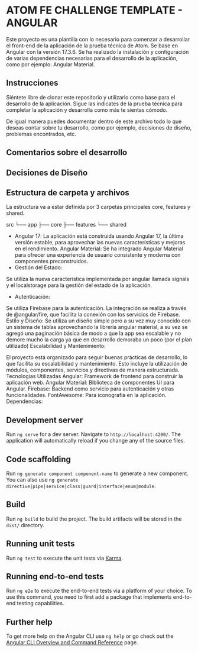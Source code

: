 # ATOM FE CHALLENGE TEMPLATE - ANGULAR

Este proyecto es una plantilla con lo necesario para comenzar a desarrollar el front-end de la aplicación de la prueba técnica de Atom. Se base en Angular con la versión 17.3.6.
Se ha realizado la instalación y configuración de varias dependencias necesarias para el desarrollo de la aplicación, como por ejemplo: Angular Material.

## Instrucciones

Siéntete libre de clonar este repositorio y utilizarlo como base para el desarrollo de la aplicación. Sigue las indicates de la prueba técnica para completar la aplicación y desarrolla como más te sientas cómodo.

De igual manera puedes documentar dentro de este archivo todo lo que deseas contar sobre tu desarrollo, como por ejemplo, decisiones de diseño, problemas encontrados, etc.

## Comentarios sobre el desarrollo

## Decisiones de Diseño

## Estructura de carpeta y archivos

La estructura va a estar definida por 3 carpetas principales core, features y shared.

src
└── app
    ├── core
    ├── features
    └── shared

- Angular 17: La aplicación está construida usando Angular 17, la última versión estable, para aprovechar las nuevas características y mejoras en el rendimiento.
  Angular Material: Se ha integrado Angular Material para ofrecer una experiencia de usuario consistente y moderna con componentes preconstruidos.
- Gestión del Estado:

Se utiliza la nueva característica implementada por angular llamada signals y el localstorage para la gestión del estado de la aplicación.

- Autenticación:

Se utiliza Firebase para la autenticación. La integración se realiza a través de @angular/fire, que facilita la conexión con los servicios de Firebase.
Estilo y Diseño:
Se utiliza un diseño simple pero a su vez muy conocido con un sistema de tablas aprovechando la libreria angular material, a su vez se agregó una paginación básica de modo a que la app sea escalable y no demore mucho la carga ya que en desarrollo demoraba un poco (por el plan utilizado)
Escalabilidad y Mantenimiento:

El proyecto está organizado para seguir buenas prácticas de desarrollo, lo que facilita su escalabilidad y mantenimiento. Esto incluye la utilización de módulos, componentes, servicios y directivas de manera estructurada.
Tecnologías Utilizadas
Angular: Framework de frontend para construir la aplicación web.
Angular Material: Biblioteca de componentes UI para Angular.
Firebase: Backend como servicio para autenticación y otras funcionalidades.
FontAwesome: Para iconografía en la aplicación.
Dependencias:

## Development server

Run `ng serve` for a dev server. Navigate to `http://localhost:4200/`. The application will automatically reload if you change any of the source files.

## Code scaffolding

Run `ng generate component component-name` to generate a new component. You can also use `ng generate directive|pipe|service|class|guard|interface|enum|module`.

## Build

Run `ng build` to build the project. The build artifacts will be stored in the `dist/` directory.

## Running unit tests

Run `ng test` to execute the unit tests via [Karma](https://karma-runner.github.io).

## Running end-to-end tests

Run `ng e2e` to execute the end-to-end tests via a platform of your choice. To use this command, you need to first add a package that implements end-to-end testing capabilities.

## Further help

To get more help on the Angular CLI use `ng help` or go check out the [Angular CLI Overview and Command Reference](https://angular.io/cli) page.
